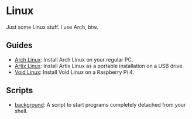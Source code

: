 # Linux
Just some Linux stuff. I use Arch, btw.

## Guides
* [Arch Linux](Arch.md): Install Arch Linux on your regular PC.
* [Artix Linux](Artix.md): Install Artix Linux as a portable installation on a USB drive.
* [Void Linux](Void.md): Install Void Linux on a Raspberry Pi 4.

## Scripts
* [background](background): A script to start programs completely detached from your shell.
